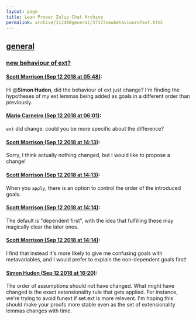 ```yaml
---
layout: page
title: Lean Prover Zulip Chat Archive 
permalink: archive/113488general/37173newbehaviourofext.html
---
```


## [general](index.html)
### [new behaviour of ext?](37173newbehaviourofext.html)

#### [Scott Morrison (Sep 12 2018 at 05:48)](https://leanprover.zulipchat.com/#narrow/stream/113488-general/topic/new%20behaviour%20of%20ext%3F/near/133776231):
Hi @**Simon Hudon**, did the behaviour of ext just change? I'm finding the hypotheses of my ext lemmas being added as goals in a different order than previously.

#### [Mario Carneiro (Sep 12 2018 at 06:01)](https://leanprover.zulipchat.com/#narrow/stream/113488-general/topic/new%20behaviour%20of%20ext%3F/near/133776645):
`ext` did change. could you be more specific about the difference?

#### [Scott Morrison (Sep 12 2018 at 14:13)](https://leanprover.zulipchat.com/#narrow/stream/113488-general/topic/new%20behaviour%20of%20ext%3F/near/133794672):
Sorry, I think actually nothing changed, but I would like to propose a change!

#### [Scott Morrison (Sep 12 2018 at 14:13)](https://leanprover.zulipchat.com/#narrow/stream/113488-general/topic/new%20behaviour%20of%20ext%3F/near/133794678):
When you `apply`, there is an option to control the order of the introduced goals.

#### [Scott Morrison (Sep 12 2018 at 14:14)](https://leanprover.zulipchat.com/#narrow/stream/113488-general/topic/new%20behaviour%20of%20ext%3F/near/133794729):
The default is "dependent first", with the idea that fulfilling these may magically clear the later ones.

#### [Scott Morrison (Sep 12 2018 at 14:14)](https://leanprover.zulipchat.com/#narrow/stream/113488-general/topic/new%20behaviour%20of%20ext%3F/near/133794757):
I find that instead it's more likely to give me confusing goals with metavariables, and I would prefer to explain the non-dependent goals first!

#### [Simon Hudon (Sep 12 2018 at 16:20)](https://leanprover.zulipchat.com/#narrow/stream/113488-general/topic/new%20behaviour%20of%20ext%3F/near/133801826):
The order of assumptions should not have changed. What might have changed is the exact extensionality rule that gets applied. For instance, we're trying to avoid funext if set.ext is more relevent. I'm hoping this should make your proofs more stable even as the set of extensionality lemmas changes with time.


